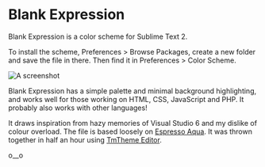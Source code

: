 Blank Expression
================

Blank Expression is a color scheme for Sublime Text 2.

To install the scheme, Preferences > Browse Packages, create a new folder and save the file in there. Then find it in Preferences > Color Scheme.

![A screenshot](http://pidg.github.io/demo2.png)

Blank Expression has a simple palette and minimal background highlighting, and works well for those working on HTML, CSS, JavaScript and PHP. It probably also works with other languages!

It draws inspiration from hazy memories of Visual Studio 6 and my dislike of colour overload. The file is based loosely on [Espresso Aqua](https://github.com/cafarm/aqua-theme). It was thrown together in half an hour using [TmTheme Editor](http://tmtheme-editor.herokuapp.com/).


o__o
